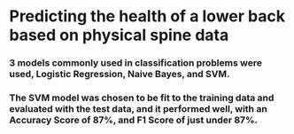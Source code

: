 # Predicting the health of a lower back based on physical spine data

### 3 models commonly used in classification problems were used, Logistic Regression, Naive Bayes, and SVM.

### The SVM model was chosen to be fit to the training data and evaluated with the test data, and it performed well, with an Accuracy Score of 87%, and F1 Score of just under 87%.

